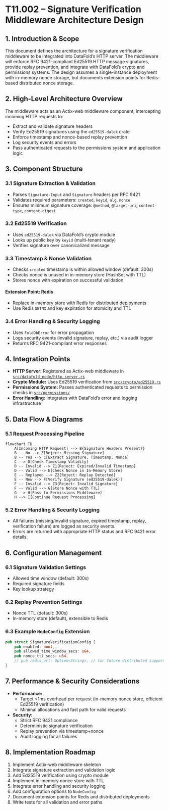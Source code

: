 # T11.002 – Signature Verification Middleware Architecture Design

## 1. Introduction & Scope

This document defines the architecture for a signature verification middleware to be integrated into DataFold’s HTTP server. The middleware will enforce RFC 9421-compliant Ed25519 HTTP message signatures, provide replay prevention, and integrate with DataFold’s crypto and permissions systems. The design assumes a single-instance deployment with in-memory nonce storage, but documents extension points for Redis-based distributed nonce storage.

## 2. High-Level Architecture Overview

The middleware acts as an Actix-web middleware component, intercepting incoming HTTP requests to:
- Extract and validate signature headers
- Verify Ed25519 signatures using the `ed25519-dalek` crate
- Enforce timestamp and nonce-based replay prevention
- Log security events and errors
- Pass authenticated requests to the permissions system and application logic

## 3. Component Structure

### 3.1 Signature Extraction & Validation
- Parses `Signature-Input` and `Signature` headers per RFC 9421
- Validates required parameters: `created`, `keyid`, `alg`, `nonce`
- Ensures minimum signature coverage: `@method`, `@target-uri`, `content-type`, `content-digest`

### 3.2 Ed25519 Verification
- Uses `ed25519-dalek` via DataFold’s crypto module
- Looks up public key by `keyid` (multi-tenant ready)
- Verifies signature over canonicalized message

### 3.3 Timestamp & Nonce Validation
- Checks `created` timestamp is within allowed window (default: 300s)
- Checks nonce is unused in in-memory store (HashSet with TTL)
- Stores nonce with expiration on successful validation

#### Extension Point: Redis
- Replace in-memory store with Redis for distributed deployments
- Use Redis `SETNX` and key expiration for atomicity and TTL

### 3.4 Error Handling & Security Logging
- Uses `FoldDbError` for error propagation
- Logs security events (invalid signature, replay, etc.) via audit logger
- Returns RFC 9421-compliant error responses

## 4. Integration Points

- **HTTP Server:** Registered as Actix-web middleware in [`src/datafold_node/http_server.rs`](src/datafold_node/http_server.rs)
- **Crypto Module:** Uses Ed25519 verification from [`src/crypto/ed25519.rs`](src/crypto/ed25519.rs)
- **Permissions System:** Passes authenticated requests to permission checks in [`src/permissions/`](src/permissions/)
- **Error Handling:** Integrates with DataFold’s error and logging infrastructure

## 5. Data Flow & Diagrams

### 5.1 Request Processing Pipeline

```mermaid
flowchart TD
    A[Incoming HTTP Request] --> B{Signature Headers Present?}
    B -- No --> Z[Reject: Missing Signature]
    B -- Yes --> C[Extract Signature, Timestamp, Nonce]
    C --> D[Check Timestamp Validity]
    D -- Invalid --> Z1[Reject: Expired/Invalid Timestamp]
    D -- Valid --> E[Check Nonce in In-Memory Store]
    E -- Replayed --> Z2[Reject: Replay Detected]
    E -- New --> F[Verify Signature (ed25519-dalek)]
    F -- Invalid --> Z3[Reject: Invalid Signature]
    F -- Valid --> G[Store Nonce with TTL]
    G --> H[Pass to Permissions Middleware]
    H --> I[Continue Request Processing]
```

### 5.2 Error Handling & Security Logging

- All failures (missing/invalid signature, expired timestamp, replay, verification failure) are logged as security events.
- Errors are returned with appropriate HTTP status and RFC 9421 error details.

## 6. Configuration Management

### 6.1 Signature Validation Settings
- Allowed time window (default: 300s)
- Required signature fields
- Key lookup strategy

### 6.2 Replay Prevention Settings
- Nonce TTL (default: 300s)
- In-memory store (default), extensible to Redis

### 6.3 Example `NodeConfig` Extension

```rust
pub struct SignatureVerificationConfig {
    pub enabled: bool,
    pub allowed_time_window_secs: u64,
    pub nonce_ttl_secs: u64,
    // pub redis_url: Option<String>, // for future distributed support
}
```

## 7. Performance & Security Considerations

- **Performance:**  
  - Target <1ms overhead per request (in-memory nonce store, efficient Ed25519 verification)
  - Minimal allocations and fast path for valid requests
- **Security:**  
  - Strict RFC 9421 compliance
  - Deterministic signature verification
  - Replay prevention via timestamp+nonce
  - Audit logging for all failures

## 8. Implementation Roadmap

1. Implement Actix-web middleware skeleton
2. Integrate signature extraction and validation logic
3. Add Ed25519 verification using crypto module
4. Implement in-memory nonce store with TTL
5. Integrate error handling and security logging
6. Add configuration options to `NodeConfig`
7. Document extension points for Redis and distributed deployments
8. Write tests for all validation and error paths